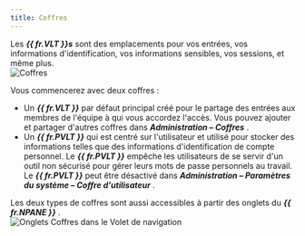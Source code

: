 ```yaml
---
title: Coffres
---
```

Les ***{{ fr.VLT }}s*** sont des emplacements pour vos entrées, vos informations d&apos;identification, vos informations sensibles, vos sessions, et même plus.  
![Coffres](/img/fr/rdm/windows/RdmWin2003.png) 

Vous commencerez avec deux coffres :  

* Un ***{{ fr.VLT }}*** par défaut principal créé pour le partage des entrées aux membres de l&apos;équipe à qui vous accordez l&apos;accès. Vous pouvez ajouter et partager d&apos;autres coffres dans ***Administration – Coffres*** . 
* Un ***{{ fr.PVLT }}*** qui est centré sur l&apos;utilisateur et utilisé pour stocker des informations telles que des informations d&apos;identification de compte personnel. Le ***{{ fr.PVLT }}*** empêche les utilisateurs de se servir d&apos;un outil non sécurisé pour gérer leurs mots de passe personnels au travail. Le ***{{ fr.PVLT }}*** peut être désactivé dans ***Administration – Paramètres du système – Coffre d&apos;utilisateur*** .  

Les deux types de coffres sont aussi accessibles à partir des onglets du ***{{ fr.NPANE }}*** .  
![Onglets Coffres dans le Volet de navigation](/img/fr/rdm/windows/RdmWin2050.png) 

